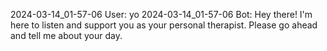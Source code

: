 2024-03-14_01-57-06 User: yo
2024-03-14_01-57-06 Bot: Hey there! I'm here to listen and support you as your personal therapist. Please go ahead and tell me about your day.
